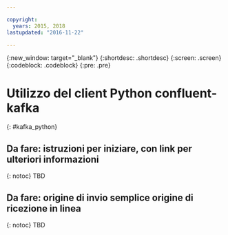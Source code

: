 ```yaml
---

copyright:
  years: 2015, 2018
lastupdated: "2016-11-22"

---
```


{:new_window: target="_blank"}
{:shortdesc: .shortdesc}
{:screen: .screen}
{:codeblock: .codeblock}
{:pre: .pre}

# Utilizzo del client Python confluent-kafka
{: #kafka_python}

## Da fare: istruzioni per iniziare, con link per ulteriori informazioni
{: notoc}
TBD

## Da fare: origine di invio semplice origine di ricezione in linea
{: notoc}
TBD
